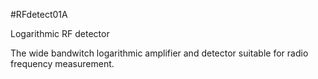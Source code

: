 <!--- PrjInfo ---> <!--- Please remove this line after manually editing --->
<!--- 00a56be08b96043df9e37d6aff7b6990 --->
<!--- Created:20170112-18:22: ---> 
<!--- Author:Mlab: ---> 
<!--- AuthorEmail:mlab@mlab.cz: ---> 
<!--- Tags:imported: ---> 
<!--- Ust:None: ---> 
<!--- Name:RFdetect01A: --->
#RFdetect01A 
<!--- LongName --->
Logarithmic RF detector
<!--- ELongName ---> 

<!--- Lead --->
The wide bandwitch logarithmic amplifier and detector suitable for radio frequency measurement.
<!--- ELead ---> 


​
​
<!--- Description --->
<!--- EDescription --->
<!--- Content --->
<!--- EContent --->
            